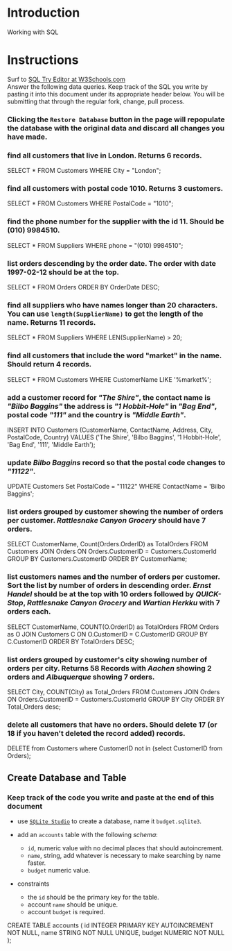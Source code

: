 # Introduction

Working with SQL

# Instructions

Surf to [SQL Try Editor at W3Schools.com](https://www.w3schools.com/Sql/tryit.asp?filename=trysql_select_top)  
Answer the following data queries. Keep track of the SQL you write by pasting it into this document under its appropriate header below. You will be submitting that through the regular fork, change, pull process.

### **Clicking the `Restore Database` button in the page will repopulate the database with the original data and discard all changes you have made**.

### find all customers that live in London. Returns 6 records.
SELECT * FROM Customers
WHERE City = "London";

### find all customers with postal code 1010. Returns 3 customers.
SELECT * FROM Customers
WHERE PostalCode = "1010";

### find the phone number for the supplier with the id 11. Should be (010) 9984510.
SELECT * FROM Suppliers
WHERE phone = "(010) 9984510";

### list orders descending by the order date. The order with date 1997-02-12 should be at the top.
SELECT * FROM Orders
ORDER BY OrderDate DESC;

### find all suppliers who have names longer than 20 characters. You can use `length(SupplierName)` to get the length of the name. Returns 11 records.
SELECT * FROM Suppliers
WHERE LEN(SupplierName) > 20;

### find all customers that include the word "market" in the name. Should return 4 records.
SELECT * FROM Customers
WHERE CustomerName LIKE '%market%';

### add a customer record for _"The Shire"_, the contact name is _"Bilbo Baggins"_ the address is _"1 Hobbit-Hole"_ in _"Bag End"_, postal code _"111"_ and the country is _"Middle Earth"_.
INSERT INTO Customers (CustomerName, ContactName, Address, City, PostalCode, Country)
VALUES ('The Shire', 'Bilbo Baggins', '1 Hobbit-Hole', 'Bag End', '111', 'Middle Earth');

### update _Bilbo Baggins_ record so that the postal code changes to _"11122"_.
UPDATE Customers
Set PostalCode = "11122"
WHERE ContactName = 'Bilbo Baggins';

### list orders grouped by customer showing the number of orders per customer. _Rattlesnake Canyon Grocery_ should have 7 orders.
SELECT CustomerName, Count(Orders.OrderID) as TotalOrders
FROM Customers 
JOIN Orders ON Orders.CustomerID = Customers.CustomerId 
GROUP BY Customers.CustomerID
ORDER BY CustomerName;

### list customers names and the number of orders per customer. Sort the list by number of orders in descending order. _Ernst Handel_ should be at the top with 10 orders followed by _QUICK-Stop_, _Rattlesnake Canyon Grocery_ and _Wartian Herkku_ with 7 orders each.
SELECT CustomerName, COUNT(O.OrderID) as TotalOrders
FROM Orders as O
JOIN Customers C ON O.CustomerID = C.CustomerID
GROUP BY C.CustomerID
ORDER BY TotalOrders DESC;

### list orders grouped by customer's city showing number of orders per city. Returns 58 Records with _Aachen_ showing 2 orders and _Albuquerque_ showing 7 orders.
SELECT City, COUNT(City) as Total_Orders 
FROM Customers 
JOIN Orders ON Orders.CustomerID = Customers.CustomerId 
GROUP BY City ORDER BY Total_Orders desc;


### delete all customers that have no orders. Should delete 17 (or 18 if you haven't deleted the record added) records.
DELETE from Customers where CustomerID not in (select CustomerID from Orders);

## Create Database and Table

### Keep track of the code you write and paste at the end of this document

- use [`SQLite Studio`](https://sqlitestudio.pl/index.rvt) to create a database, name it `budget.sqlite3`.
- add an `accounts` table with the following _schema_:

  - `id`, numeric value with no decimal places that should autoincrement.
  - `name`, string, add whatever is necessary to make searching by name faster.
  - `budget` numeric value.

- constraints
  - the `id` should be the primary key for the table.
  - account `name` should be unique.
  - account `budget` is required.


CREATE TABLE accounts (
id INTEGER PRIMARY KEY AUTOINCREMENT NOT NULL, name STRING NOT NULL UNIQUE, budget NUMERIC NOT NULL 
);
